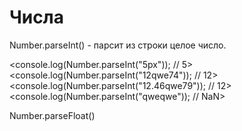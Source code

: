 # Числа 
Number.parseInt() - парсит из строки целое число.

  <console.log(Number.parseInt("5px")); // 5>
  <console.log(Number.parseInt("12qwe74")); // 12>
  <console.log(Number.parseInt("12.46qwe79")); // 12>
  <console.log(Number.parseInt("qweqwe")); // NaN>

Number.parseFloat()